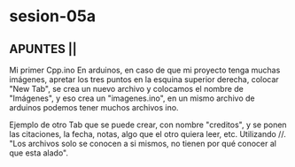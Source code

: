 # sesion-05a
## APUNTES ||

Mi primer Cpp.ino
En arduinos, en caso de que mi proyecto tenga muchas imágenes, apretar los tres puntos en la esquina superior derecha, colocar "New Tab", se crea un nuevo archivo y colocamos el nombre de "Imágenes", y eso crea un "imagenes.ino", en un mismo archivo de arduinos podemos tener muchos archivos ino.

Ejemplo de otro Tab que se puede crear, con nombre "creditos", y se ponen las citaciones, la fecha, notas, algo que el otro quiera leer, etc. Utilizando //.
"Los archivos solo se conocen a si mismos, no tienen por qué conocer al que esta alado". 

